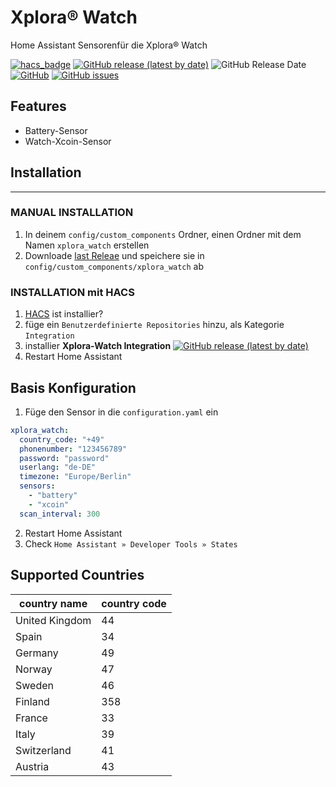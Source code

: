 # Xplora® Watch

Home Assistant Sensorenfür die Xplora® Watch

[![hacs_badge](https://img.shields.io/badge/HACS-Default-orange.svg)](https://github.com/custom-components/hacs)
[![GitHub release (latest by date)](https://img.shields.io/github/v/release/Ludy87/xplora_watch)](https://github.com/Ludy87/xplora_watch/releases)
![GitHub Release Date](https://img.shields.io/github/release-date/Ludy87/xplora_watch)
[![GitHub](https://img.shields.io/github/license/Ludy87/xplora_watch)](LICENSE)
[![GitHub issues](https://img.shields.io/github/issues/Ludy87/xplora_watch)](https://github.com/Ludy87/xplora_watch/issues)

## Features
  - Battery-Sensor
  - Watch-Xcoin-Sensor

## Installation

---

### MANUAL INSTALLATION

1. In deinem `config/custom_components` Ordner, einen Ordner mit dem Namen `xplora_watch` erstellen
2. Downloade [last Releae](https://github.com/Ludy87/xplora_watch/releases) und speichere sie in `config/custom_components/xplora_watch` ab

### INSTALLATION mit HACS

1. [HACS](https://hacs.xyz/) ist installier?
2. füge ein `Benutzerdefinierte Repositories` hinzu, als Kategorie `Integration`
3. installier __Xplora-Watch Integration__ [![GitHub release (latest by date)](https://img.shields.io/github/v/release/Ludy87/xplora_watch)](https://github.com/Ludy87/xplora_watch/releases)
4. Restart Home Assistant


## Basis Konfiguration

1. Füge den Sensor in die `configuration.yaml` ein
```yaml
xplora_watch:
  country_code: "+49"
  phonenumber: "123456789"
  password: "password"
  userlang: "de-DE"
  timezone: "Europe/Berlin"
  sensors: 
    - "battery"
    - "xcoin"
  scan_interval: 300
```
2. Restart Home Assistant
3. Check `Home Assistant » Developer Tools » States`

## Supported Countries

<!-- START ./countries.md -->
| country name | country code |
|--------------|--------------|
| United Kingdom | 44 |
| Spain | 34 |
| Germany | 49 |
| Norway | 47 |
| Sweden | 46 |
| Finland | 358 |
| France | 33 |
| Italy | 39 |
| Switzerland | 41 |
| Austria | 43 |

<!-- END ./countries.md -->
